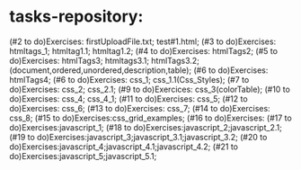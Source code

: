 # tasks-repository:
(#2 to do)Exercises: firstUploadFile.txt; test#1.html;
(#3 to do)Exercises: htmltags_1; htmltag1.1; htmltag1.2;
(#4 to do)Exercises: htmlTags2;
(#5 to do)Exercises: htmlTags3; htmltags3.1; htmlTags3.2;(document,ordered,unordered,description,table);
(#6 to do)Exercises: htmlTags4;
(#6 to do)Exercises: css_1; css_1.1(Css_Styles);
(#7 to do)Exercises: css_2; css_2.1;
(#9 to do)Exercices: css_3(colorTable);
(#10 to do)Exercises: css_4; css_4_1;
(#11 to do)Exercises: css_5;
(#12 to do)Exercises: css_6;
(#13 to do)Exercises: css_7;
(#14 to do)Exercises: css_8;
(#15 to do)Exercises:css_grid_examples;
(#16 to do)Exercises:
(#17 to do)Exercises:javascript_1;
(#18 to do)Exercises:javascript_2;javascript_2.1;
(#19 to do)Exercises:javascript_3;javascript_3.1;javascript_3.2;
(#20 to do)Exercises:javascript_4;javascript_4.1;javascript_4.2;
(#21 to do)Exercises:javascript_5;javascript_5.1;
